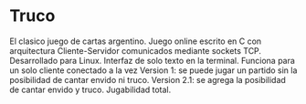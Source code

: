 # Truco
El clasico juego de cartas argentino. Juego online escrito en C con arquitectura Cliente-Servidor comunicados mediante sockets TCP. Desarrollado para Linux.
Interfaz de solo texto en la terminal. Funciona para un solo cliente conectado a la vez
Version 1: se puede jugar un partido sin la posibilidad de cantar envido ni truco.
Version 2.1: se agrega la posibilidad de cantar envido y truco. Jugabilidad total.
